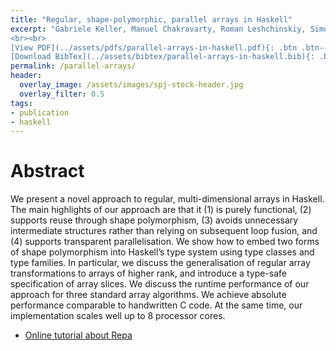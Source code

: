 ```yaml
---
title: "Regular, shape-polymorphic, parallel arrays in Haskell"
excerpt: "Gabriele Keller, Manuel Chakravarty, Roman Leshchinskiy, Simon Peyton Jones <br><br> To appear at <em>ICFP'10</em>
<br><br>
[View PDF](../assets/pdfs/parallel-arrays-in-haskell.pdf){: .btn .btn--info ..btn--large}
[Download BibTex](../assets/bibtex/parallel-arrays-in-haskell.bib){: .btn .btn--info ..btn--large}"
permalink: /parallel-arrays/
header:
  overlay_image: /assets/images/spj-stock-header.jpg
  overlay_filter: 0.5
tags:
- publication
- haskell
---
```


# Abstract

We present a novel approach to regular, multi-dimensional arrays in Haskell. The main highlights of our approach are that it (1) is purely functional, (2) supports reuse through shape polymorphism, (3) avoids unnecessary intermediate structures rather than relying on subsequent loop fusion, and (4) supports transparent parallelisation. We show how to embed two forms of shape polymorphism into Haskell’s type system using type classes and type families. In particular, we discuss the generalisation of regular array transformations to arrays of higher rank, and introduce a type-safe specification of array slices. We discuss the runtime performance of our approach for three standard array algorithms. We achieve absolute performance comparable to handwritten C code. At the same time, our implementation scales well up to 8 processor cores.

* [Online tutorial about Repa](https://wiki.haskell.org/Numeric_Haskell:_A_Repa_Tutorial)
